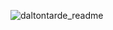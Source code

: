 ![daltontarde_readme](https://github.com/user-attachments/assets/f77abc6c-9b6a-4d3c-a59f-87fa4998aa75)
